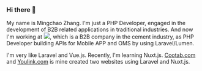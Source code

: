 
<!--
**chuoke/chuoke** is a ✨ _special_ ✨ repository because its `README.md` (this file) appears on your GitHub profile.

Here are some ideas to get you started:

- 🔭 I’m currently working on ...
- 🌱 I’m currently learning ...
- 👯 I’m looking to collaborate on ...
- 🤔 I’m looking for help with ...
- 💬 Ask me about ...
- 📫 How to reach me: ...
- 😄 Pronouns: ...
- ⚡ Fun fact: ...
-->

### Hi there 👋

My name is Mingchao Zhang. I'm just a PHP Developer, engaged in the development of B2B related applications in traditional industries. And now I'm working at [![](https://www.bankcement.com/favicon.ico)](https://www.bankcement.com/), which is a B2B company in the cement industry, as PHP Developer building APIs for Mobile APP and OMS by using Laravel/Lumen.

I'm very like Laravel and Vue.js. Recently, I'm learning Nuxt.js. [Cootab.com](https://cootab.com/) and [Youlink.com](https://youlinkin.com/) is mine created two websites using Laravel and Nuxt.js.
